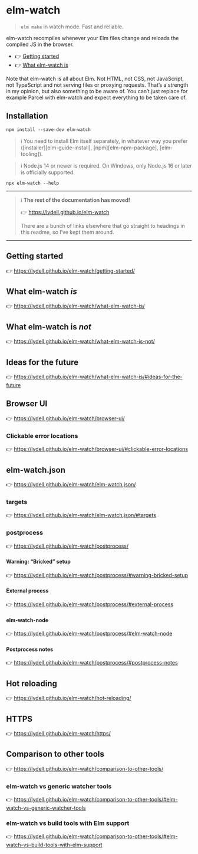 # elm-watch

> `elm make` in watch mode. Fast and reliable.

elm-watch recompiles whenever your Elm files change and reloads the compiled JS in the browser.

- 👉 [Getting started](https://lydell.github.io/elm-watch/getting-started/)
- 👉 [What elm-watch is](https://lydell.github.io/elm-watch/what-elm-watch-is/)

Note that elm-watch is all about Elm. Not HTML, not CSS, not JavaScript, not TypeScript and not serving files or proxying requests. That’s a strength in my opinion, but also something to be aware of. You can’t just replace for example Parcel with elm-watch and expect everything to be taken care of.

## Installation

```
npm install --save-dev elm-watch
```

> ℹ️ You need to install Elm itself separately, in whatever way you prefer ([installer][elm-guide-install], [npm][elm-npm-package], [elm-tooling]).

> ℹ️ Node.js 14 or newer is required. On Windows, only Node.js 16 or later is officially supported.

```
npx elm-watch --help
```

---

> ℹ️ **The rest of the documentation has moved!**
>
> 👉 https://lydell.github.io/elm-watch
>
> There are a bunch of links elsewhere that go straight to headings in this readme, so I’ve kept them around.

---

## Getting started

👉 https://lydell.github.io/elm-watch/getting-started/

## What elm-watch _is_

👉 https://lydell.github.io/elm-watch/what-elm-watch-is/

## What elm-watch is _not_

👉 https://lydell.github.io/elm-watch/what-elm-watch-is-not/

## Ideas for the future

👉 https://lydell.github.io/elm-watch/what-elm-watch-is/#ideas-for-the-future

## Browser UI

👉 https://lydell.github.io/elm-watch/browser-ui/

### Clickable error locations

👉 https://lydell.github.io/elm-watch/browser-ui/#clickable-error-locations

## elm-watch.json

👉 https://lydell.github.io/elm-watch/elm-watch.json/

### targets

👉 https://lydell.github.io/elm-watch/elm-watch.json/#targets

### postprocess

👉 https://lydell.github.io/elm-watch/postprocess/

#### Warning: “Bricked” setup

👉 https://lydell.github.io/elm-watch/postprocess/#warning-bricked-setup

#### External process

👉 https://lydell.github.io/elm-watch/postprocess/#external-process

#### elm-watch-node

👉 https://lydell.github.io/elm-watch/postprocess/#elm-watch-node

#### Postprocess notes

👉 https://lydell.github.io/elm-watch/postprocess/#postprocess-notes

## Hot reloading

👉 https://lydell.github.io/elm-watch/hot-reloading/

## HTTPS

👉 https://lydell.github.io/elm-watch/https/

## Comparison to other tools

👉 https://lydell.github.io/elm-watch/comparison-to-other-tools/

### elm-watch vs generic watcher tools

👉 https://lydell.github.io/elm-watch/comparison-to-other-tools/#elm-watch-vs-generic-watcher-tools

### elm-watch vs build tools with Elm support

👉 https://lydell.github.io/elm-watch/comparison-to-other-tools/#elm-watch-vs-build-tools-with-elm-support
